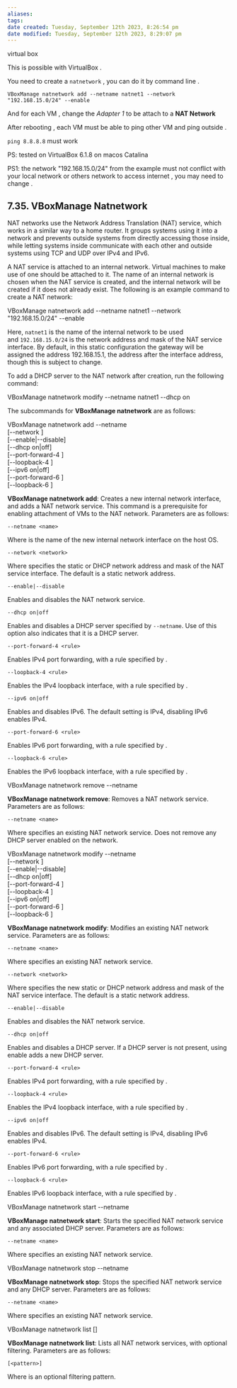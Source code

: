 ```yaml
---
aliases: 
tags: 
date created: Tuesday, September 12th 2023, 8:26:54 pm
date modified: Tuesday, September 12th 2023, 8:29:07 pm
---
```

virtual box

This is possible with VirtualBox .

You need to create a `natnetwork` , you can do it by command line .

```
VBoxManage natnetwork add --netname natnet1 --network "192.168.15.0/24" --enable
```

And for each VM , change the _Adapter 1_ to be attach to a **NAT Network**

After rebooting , each VM must be able to ping other VM and ping outside .

`ping 8.8.8.8` must work

PS: tested on VirtualBox 6.1.8 on macos Catalina

PS1: the network "192.168.15.0/24" from the example must not conflict with your local network or others network to access internet , you may need to change .

## 7.35. VBoxManage Natnetwork

NAT networks use the Network Address Translation (NAT) service, which works in a similar way to a home router. It groups systems using it into a network and prevents outside systems from directly accessing those inside, while letting systems inside communicate with each other and outside systems using TCP and UDP over IPv4 and IPv6.

A NAT service is attached to an internal network. Virtual machines to make use of one should be attached to it. The name of an internal network is chosen when the NAT service is created, and the internal network will be created if it does not already exist. The following is an example command to create a NAT network:

VBoxManage natnetwork add --netname natnet1 --network "192.168.15.0/24" --enable

Here, `natnet1` is the name of the internal network to be used and `192.168.15.0/24` is the network address and mask of the NAT service interface. By default, in this static configuration the gateway will be assigned the address 192.168.15.1, the address after the interface address, though this is subject to change.

To add a DHCP server to the NAT network after creation, run the following command:

VBoxManage natnetwork modify --netname natnet1 --dhcp on

The subcommands for **VBoxManage natnetwork** are as follows:

VBoxManage natnetwork add --netname <name>  
                         [--network <network>]  
                         [--enable|--disable]  
                         [--dhcp on|off]  
                         [--port-forward-4 <rule>]  
                         [--loopback-4 <rule>]  
                         [--ipv6 on|off]  
                         [--port-forward-6 <rule>]  
                         [--loopback-6 <rule>]
    

**VBoxManage natnetwork add**: Creates a new internal network interface, and adds a NAT network service. This command is a prerequisite for enabling attachment of VMs to the NAT network. Parameters are as follows:

`--netname <name>`

Where <name> is the name of the new internal network interface on the host OS.

`--network <network>`

Where <network> specifies the static or DHCP network address and mask of the NAT service interface. The default is a static network address.

`--enable|--disable`

Enables and disables the NAT network service.

`--dhcp on|off`

Enables and disables a DHCP server specified by `--netname`. Use of this option also indicates that it is a DHCP server.

`--port-forward-4 <rule>`

Enables IPv4 port forwarding, with a rule specified by <rule>.

`--loopback-4 <rule>`

Enables the IPv4 loopback interface, with a rule specified by <rule>.

`--ipv6 on|off`

Enables and disables IPv6. The default setting is IPv4, disabling IPv6 enables IPv4.

`--port-forward-6 <rule>`

Enables IPv6 port forwarding, with a rule specified by <rule>.

`--loopback-6 <rule>`

Enables the IPv6 loopback interface, with a rule specified by <rule>.

VBoxManage natnetwork remove --netname <name> 

**VBoxManage natnetwork remove**: Removes a NAT network service. Parameters are as follows:

`--netname <name>`

Where <name> specifies an existing NAT network service. Does not remove any DHCP server enabled on the network.

VBoxManage natnetwork modify --netname <name>  
                            [--network <network>]  
                            [--enable|--disable]  
                            [--dhcp on|off]  
                            [--port-forward-4 <rule>]  
                            [--loopback-4 <rule>]  
                            [--ipv6 on|off]  
                            [--port-forward-6 <rule>]  
                            [--loopback-6 <rule>]
    

**VBoxManage natnetwork modify**: Modifies an existing NAT network service. Parameters are as follows:

`--netname <name>`

Where <name> specifies an existing NAT network service.

`--network <network>`

Where <network> specifies the new static or DHCP network address and mask of the NAT service interface. The default is a static network address.

`--enable|--disable`

Enables and disables the NAT network service.

`--dhcp on|off`

Enables and disables a DHCP server. If a DHCP server is not present, using enable adds a new DHCP server.

`--port-forward-4 <rule>`

Enables IPv4 port forwarding, with a rule specified by <rule>.

`--loopback-4 <rule>`

Enables the IPv4 loopback interface, with a rule specified by <rule>.

`--ipv6 on|off`

Enables and disables IPv6. The default setting is IPv4, disabling IPv6 enables IPv4.

`--port-forward-6 <rule>`

Enables IPv6 port forwarding, with a rule specified by <rule>.

`--loopback-6 <rule>`

Enables IPv6 loopback interface, with a rule specified by <rule>.

VBoxManage natnetwork start --netname <name>
    

**VBoxManage natnetwork start**: Starts the specified NAT network service and any associated DHCP server. Parameters are as follows:

`--netname <name>`

Where <name> specifies an existing NAT network service.

VBoxManage natnetwork stop --netname <name>
    

**VBoxManage natnetwork stop**: Stops the specified NAT network service and any DHCP server. Parameters are as follows:

`--netname <name>`

Where <name> specifies an existing NAT network service.

VBoxManage natnetwork list [<pattern>] 

**VBoxManage natnetwork list**: Lists all NAT network services, with optional filtering. Parameters are as follows:

`[<pattern>]`

Where <pattern> is an optional filtering pattern.